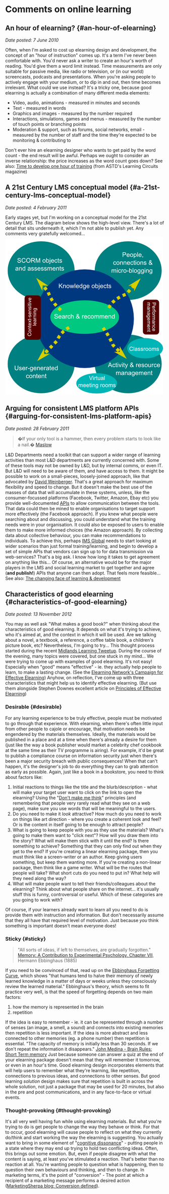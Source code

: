 # Comments on online learning

## An hour of elearning? {#an-hour-of-elearning}

_Date posted: 7 June 2010_

Often, when I'm asked to cost up elearning design and development, the concept of an "hour of instruction" comes up. It's a term I've never been comfortable with. You'd never ask a writer to create an hour's worth of reading. You'd give them a word limit instead. Time measurements are only suitable for passive media, like radio or television, or (in our world) screencasts, podcasts and presentations. When you're asking people to actively engage with your medium, or to dip in and out, then time becomes irrelevant. What could we use instead? It's a tricky one, because good elearning is actually a combination of many different media elements:

*   Video, audio, animations - measured in minutes and seconds
*   Text - measured in words
*   Graphics and images - measured by the number required
*   Interactions, simulations, games and menus - measured by the number of touch points or branching points
*   Moderation & support, such as forums, social networks, email - measured by the number of staff and the time they're expected to be monitoring & contributing to

Don't ever hire an elearning designer who wants to get paid by the word count - the end result will be awful. Perhaps we ought to consider an inverse relationship: the price increases as the word count goes down? See also: [Time to develop one hour of training](http://www.astd.org/LC/2009/0809_kapp.htm) (from ASTD's Learning Circuits magazine)

## A 21st Century LMS conceptual model {#a-21st-century-lms-conceptual-model}

_Date posted: 4 February 2011_

Early stages yet, but I'm working on a conceptual model for the 21st Century LMS. The diagram below shows the high-level view. There's a lot of detail that sits underneath it, which I'm not able to publish yet. Any comments very gratefully welcomed...[![21st Century LMS Conceptual Model](exportlc.php_files/new_lms_conceptual_model.png)](exportlc.php_files/new_lms_conceptual_model.png)

## Arguing for consistent LMS platform APIs {#arguing-for-consistent-lms-platform-apis}

_Date posted: 28 February 2011_

> �If your only tool is a hammer, then every problem starts to look like a nail.� [Maslow](http://www.brainyquote.com/quotes/quotes/a/abrahammas126079.html)

L&D Departments need a toolkit that can support a wider range of learning activities than most L&D departments are currently concerned with. Some of these tools may not be owned by L&D, but by internal comms, or even IT. But L&D will need to be aware of them, and have access to them. It might be possible to work on a small-pieces, loosely-joined approach, like that advocated by [David Weinberger](http://www.smallpieces.com/). That's a great approach for maximum flexibility and speed to change. But it doesn't make the best use of the masses of data that will accumulate in these systems, unless, like the consumer-focussed platforms (Facebook, Twitter, Amazon, Ebay etc) you provide well-documented [APIs](http://en.wikipedia.org/wiki/Application_programming_interface) to allow communication between the tools. That data could then be mined to enable organisations to target support more effectively (the Facebook approach). If you knew what people were searching about and discussing, you could understand what the training needs were in your organisation. It could also be exposed to users to enable them to make more informed choices (the Amazon approach). By collecting data about collective behaviour, you can make recommendations to individuals. To achieve this, perhaps [IMS Global](http://www.imsglobal.org/) needs to start looking at wider scenarios than just formal training/learning, and begin to develop a set of simple APIs that vendors can sign up to for data transmission via web-services? That's a big ask. I know how long it takes to get agreement on anything like this... Of course, an alternative would be for the major players in the LMS and social learning market to get together and agree (**and publish!**) APIs that anyone can then adopt. That feels more feasible... See also: [The changing face of learning & development](http://www.learningconversations.co.uk/main/index.php/2011/02/23/the-changing-face-of-learning?blog=5)

## Characteristics of good elearning {#characteristics-of-good-elearning}

_Date posted: 13 November 2012_

You may as well ask "What makes a good book?" when thinking about the characteristics of good elearning. It depends on what it's trying to achieve, who it's aimed at, and the context in which it will be used. Are we talking about a novel, a textbook, a reference, a coffee table book, a children's picture book, etc? Nevertheless, I'm going to try... This thought process started during the recent [Midlands Learning Tweetup](http://www.learningconversations.co.uk/main/index.php/2012/11/05/midlands-learning-tweetup). During the course of the evening, many topics were covered, but one stuck in my mind... We were trying to come up with examples of good elearning. It's not easy! Especially when "good" means "effective" - ie. they actually help people to learn, to make a lasting change. (See the [Elearning Network's Campaign for Effective Elearning](http://www.elearningnetwork.org/content/campaign-effective-elearning)) Anyhow, on reflection, I've come up with three characteristics that might help us to identify effective elearning. (But use them alongside Stephen Downes excellent article on [Principles of Effective Elearning](http://www.downes.ca/post/13))

### Desirable {#desirable}

For any learning experience to be truly effective, people must be motivated to go through that experience. With elearning, when there's often little input from other people to cajole or encourage, that motivation needs be engendered by the materials themselves. Ideally, the materials would be published in a place and at a time when there's already a desire for them (just like the way a book publisher would market a celebrity chef cookbook at the same time as their TV programme is airing). For example, it'd be great to publish a compliance course on information security just when there's been a major security breach with public consequences! When that can't happen, it's the designer's job to do everything they can to grab attention as early as possible. Again, just like a book in a bookstore, you need to think about factors like:

1.  Initial reactions to things like the title and the blurb/description - what will make your target user want to click on the link to open the elearning? Using the "[Don't make me think](http://www.amazon.co.uk/Dont-Make-Me-Think-Usability/dp/0321344758)" principles (and remembering that people very rarely read what they see on a web page), make sure you use words that will be meaningful to the users.
2.  Do you need to make it _look_ attractive? How much do you need to work on things like art direction - where you create a coherent look and feel? Or is the content in itself going to be enough to attract people?
3.  What is going to keep people with you as they use the materials? What's going to make them want to "click next"? How will you draw them into the story? What will make them stick with it until the end? Is there something to achieve? Something that they can only find out when they get to the end? If you're creating a linear elearning package, then you must think like a screen-writer or an author. Keep giving users something, but keep them wanting more. If you're creating a non-linear package, then think like a game writer. What will be the routes that people will take? What short cuts do you need to put in? What help will they need along the way?
4.  What will make people want to tell their friends/colleagues about the elearning? Think about what people share on the internet... it's usually stuff this is funny, controversial or useful. Which of these categories are you going to work with?

Of course, if your learners already want to learn all you need to do is provide them with instruction and information. But don't necessarily assume that they all have that required level of motivation. Just because _you_ think something is important doesn't mean everyone does!

### Sticky {#sticky}

> "All sorts of ideas, if left to themselves, are gradually forgotten." [Memory: A Contribution to Experimental Psychology, Chapter VII](http://psychclassics.yorku.ca/Ebbinghaus/memory7.htm), Hermann Ebbinghaus (1885)

If you need to be convinced of that, read up on the [Ebbinghaus Forgetting Curve](http://en.wikipedia.org/wiki/Forgetting_curve), which shows "that humans tend to halve their memory of newly learned knowledge in a matter of days or weeks unless they consciously review the learned material." Ebbinghaus's theory, which seems to fit practice very well, is that the speed of forgetting depends on two main factors:

1.  how the memory is represented in the brain
2.  repetition

If the idea is easy to remember - ie. it can be represented through a number of senses (an image, a smell, a sound) and connects into existing memories then repetition is less important. If the idea is more abstract and less connected to other memories (eg. a phone number) then repetition is essential. "The capacity of memory is initially less than 30 seconds. If we don't repeat the information it disappears." [John Medina - Brain Rules: Short Term memory](http://www.brainrules.net/short-term-memory) Just because someone can answer a quiz at the end of your elearning package doesn't mean that they will remember it tomorrow, or even in an hour's time. Good elearning design incorporates elements that will help users to remember what they're learning, like repetition, connections to previous ideas, and connections to other senses. But good learning _solution_ design makes sure that repetition is built in across the whole solution, not just a package that may be used for 20 minutes, but also in the pre and post communications, and in any face-to-face or virtual events.

### Thought-provoking {#thought-provoking}

It's all very well having fun while using elearning materials. But what you're trying to do is get people to change the way they behave or think. For that to occur, good elearning will cause people to reflect on what they currently do/think and start working the way the elearning is suggesting. You actually want to bring in some element of "[cognitive dissonance](http://en.wikipedia.org/wiki/Cognitive_dissonance)" - putting people in a state where they may end up trying to hold two conflicting ideas. Often, this brings out some emotion. But, even if people disagree with what the content is saying, at least you've stimulated a reaction. That's better than no reaction at all. You're wanting people to question what is happening, then to question their own behaviours and thinking, and then to change. In marketing terms, it's the point of "conversion" - The point at which a recipient of a marketing message performs a desired action ([MarketingSherpa blog: Conversion defined](http://sherpablog.marketingsherpa.com/marketing/conversion-defined/)).